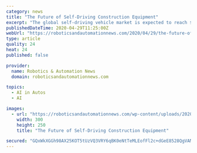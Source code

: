 ```yaml
---
category: news
title: "The Future of Self-Driving Construction Equipment"
excerpt: "The global self-driving vehicle market is expected to reach $1 million this year, with a projected growth rate of $1.6 million by 2025, according to Allied Research Market. We have seen driverless"
publishedDateTime: 2020-04-29T11:25:00Z
webUrl: "https://roboticsandautomationnews.com/2020/04/29/the-future-of-self-driving-construction-equipment/32013/"
type: article
quality: 24
heat: 24
published: false

provider:
  name: Robotics & Automation News
  domain: roboticsandautomationnews.com

topics:
  - AI in Autos
  - AI

images:
  - url: "https://roboticsandautomationnews.com/wp-content/uploads/2020/04/randomsckbutton32.jpg"
    width: 300
    height: 250
    title: "The Future of Self-Driving Construction Equipment"

secured: "GQxWkXGGh98AX25KOT5tUzVQ3VRY6qBK0eNtTeMLEofFl2c+dGeE8528QgVAMX8j7JMWNb75rJU5x0Po1d0qwf1UBdASApvaDeOSfCfjSJGmZykp9zwEEYIq9/kfGOG+bSBZ6SJcGTBVyuYB3+UIDx7lTPRx90Mjs88WaP3OvVvcvwK/3i6DaNTlhyTXRfxEUhf0dreE28CJwXx3+z+ygX3qQoEfhwkP3Kk8DYWr6EcqM/wUxSS4517gbkvG/T26qGbkj4UjGMciDOyPIb2viC6+OG9aPIG0iKnNr6Lydyg+gFcyHHXjCzoYIOQUTApN;5s/enZ4HyYfAkO3MG20osA=="
---
```


